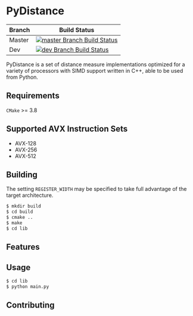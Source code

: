 # PyDistance

| Branch |Build Status|
|--------|------------|
| Master |[![master Branch Build Status](https://travis-ci.org/hpc-fci-mackenzie/PyDistance.svg?branch=master)](https://travis-ci.org/hpc-fci-mackenzie/PyDistance)|
| Dev    |[![dev Branch Build Status](https://travis-ci.org/hpc-fci-mackenzie/PyDistance.svg?branch=dev)](https://travis-ci.org/hpc-fci-mackenzie/PyDistance)|

PyDistance is a set of distance measure implementations optimized for a variety of processors with SIMD support written in C++, able to be used from Python.

## Requirements

`CMake` >= 3.8

## Supported AVX Instruction Sets
- AVX-128
- AVX-256
- AVX-512

## Building

The setting `REGISTER_WIDTH` may be specified to take full advantage of the target architecture.

``` bash
$ mkdir build 
$ cd build
$ cmake ..
$ make
$ cd lib
```

## Features

## Usage

``` bash
$ cd lib
$ python main.py
```

## Contributing
